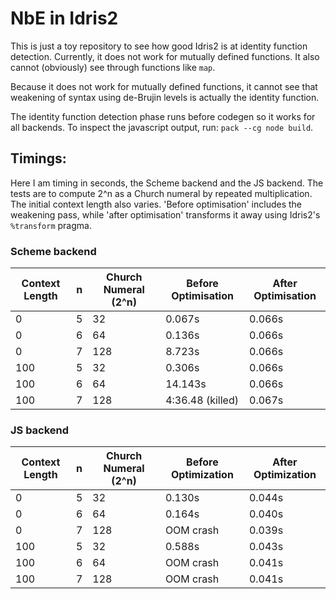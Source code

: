 # NbE in Idris2

This is just a toy repository to see how good Idris2 is at identity function
detection. Currently, it does not work for mutually defined functions. It also
cannot (obviously) see through functions like `map`.

Because it does not work for mutually defined functions, it cannot see that 
weakening of syntax using de-Brujin levels is actually the identity function.

The identity function detection phase runs before codegen so it works for all
backends. To inspect the javascript output, run: `pack --cg node build`.

## Timings:

Here I am timing in seconds, the Scheme backend and the JS backend. The tests
are to compute 2^n as a Church numeral by repeated multiplication. The initial
context length also varies. 'Before optimisation' includes the weakening pass,
while 'after optimisation' transforms it away using Idris2's `%transform`
pragma.

### Scheme backend

| Context Length | n | Church Numeral (2^n) | Before Optimisation | After Optimisation |
|---|---|---|---|---|
| 0 | 5 | 32 | 0.067s | 0.066s |
| 0 | 6 | 64 | 0.136s | 0.066s |
| 0 | 7 | 128 | 8.723s | 0.066s |
| 100 | 5 | 32 | 0.306s | 0.066s |
| 100 | 6 | 64 | 14.143s | 0.066s |
| 100 | 7 | 128 | 4:36.48 (killed) | 0.067s |

### JS backend

| Context Length | n | Church Numeral (2^n) | Before Optimization | After Optimization |
|---|---|---|---|---|
| 0 | 5 | 32 | 0.130s | 0.044s |
| 0 | 6 | 64 | 0.164s | 0.040s |
| 0 | 7 | 128 | OOM crash | 0.039s |
| 100 | 5 | 32 | 0.588s | 0.043s |
| 100 | 6 | 64 | OOM crash | 0.041s |
| 100 | 7 | 128 | OOM crash | 0.041s |
